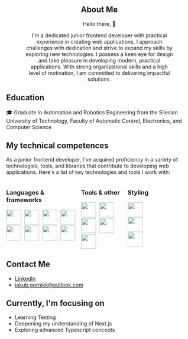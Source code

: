 <div style="text-align: center;">
  <div style="width: 80%; margin: 0 auto;">
    <h2>About Me</h2>
    <p>Hello there, 👋</p>
    <p>I'm a dedicated junior frontend developer with practical experience in creating web applications. I approach challenges with dedication and strive to expand my skills by exploring new technologies. I possess a keen eye for design and take pleasure in developing modern, practical applications. With strong organizational skills and a high level of motivation, I am committed to delivering impactful solutions.</p>
  </div>
</div>

## Education

🎓 Graduate in Automation and Robotics Engineering from the Silesian University of Technology, Faculty of Automatic Control, Electronics, and Computer Science

## My technical competences

As a junior frontend developer, I've acquired proficiency in a variety of technologies, tools, and libraries that contribute to developing web applications. Here's a list of key technologies and tools I work with:

<div style="display: flex; justify-content: center; width: 80%;">
  <div style="display: flex; justify-content: space-between; width: 100%;">
    <div>
      <h3>Languages & frameworks</h3>
      <div>
                  <img src="https://img.icons8.com/color/40/000000/nextjs.png" height="40" style="margin-right: 5px;"/>
                  <img src="https://img.icons8.com/color/40/000000/react-native.png" height="40" style="margin-right: 5px;"/>
        <img src="https://img.icons8.com/color/40/000000/typescript.png" height="40" style="margin-right: 5px;"/>
        <img src="https://img.icons8.com/color/40/000000/javascript.png" height="40" style="margin-right: 5px;"/>
        <img src="https://img.icons8.com/color/40/000000/vue-js.png" height="40" style="margin-right: 5px;"/>
        <img src="https://img.icons8.com/color/40/000000/nodejs.png" height="40" style="margin-right: 5px;"/>
        <img src="https://img.icons8.com/color/40/000000/html-5.png" height="40" style="margin-right: 5px;"/>
        <img src="https://img.icons8.com/color/40/000000/css3.png" height="40" style="margin-right: 5px;"/>
      </div>
    </div>
    <div>
      <h3>Tools & other</h3>
      <div>
        <img src="https://img.icons8.com/color/40/000000/git.png" height="40" style="margin-right: 5px;"/>
        <img src="https://img.icons8.com/color/40/000000/figma.png" height="40" style="margin-right: 5px;"/>
        <img src="https://img.icons8.com/color/40/000000/storybook.png" height="40" style="margin-right: 5px;"/>
        <img src="https://img.icons8.com/color/40/000000/firebase.png" height="40" style="margin-right: 5px;"/>
        <img src="https://img.icons8.com/color/40/000000/mongodb.png" height="40" style="margin-right: 5px;"/>
      </div>
    </div>
    <div>
      <h3>Styling</h3>
      <div>
        <img src="https://img.icons8.com/color/40/000000/tailwindcss.png" height="40" style="margin-right: 5px;"/>
        <img src="https://img.icons8.com/color/40/000000/material-ui.png" height="40" style="margin-right: 5px;"/>
        <img src="https://img.icons8.com/color/40/000000/sass.png" height="40" style="margin-right: 5px;"/>
      </div>
    </div>
  </div>
</div>





## Contact Me

- [LinkedIn](https://www.linkedin.com/in/jakub-gornik)
- [jakub.gornikk@outlook.com](mailto:jakub.gornikk@outlook.com)

## Currently, I'm focusing on

- Learning Testing
- Deepening my understanding of Next.js
- Exploring advanced Typescript concepts


